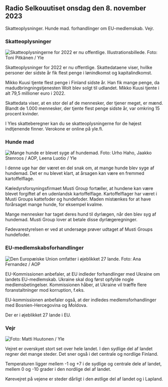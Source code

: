 ## Radio Selkouutiset onsdag den 8. november 2023

Skatteoplysninger. Hunde mad. forhandlinger om EU-medlemskab. Vejr.

### Skatteoplysninger

![Skatteoplysningerne for 2022 er nu offentlige. Illustrationsbillede. Foto: Toni Pitkänen / Yle](https://images.cdn.yle.fi/image/upload/c_crop,h_2628,w_4672,x_747,y_536/ar_1.77777777777777777,c_fill,g_05,w_1_05,w_2r,h_2r.q_auto:eco/f_auto/fl_lossy/v1692260664/39-115812464ddd8da1ad5a)

Skatteoplysninger for 2022 er nu offentlige. Skattedataene viser, hvilke personer der sidste år fik flest penge i lønindkomst og kapitalindkomst.

Mikko Kuusi tjente flest penge i Finland sidste år. Han fik mange penge, da madudbringningstjenesten Wolt blev solgt til udlandet. Mikko Kuusi tjente i alt 79,5 millioner euro i 2022.

Skattedata viser, at en stor del af de mennesker, der tjener meget, er mænd. Blandt de 1.000 mennesker, der tjente flest penge sidste år, var omkring 15 procent kvinder.

I Yles skatteberegner kan du se skatteoplysningerne for de højest indtjenende finner. Verokone er online på yle.fi.

### Hunde mad

![Mange hunde er blevet syge af hundemad. Foto: Urho Haho, Jaakko Stenroos / AOP, Leena Luotio / Yle](https://images.cdn.yle.fi/image/upload/c_crop,h_1080,w_1919,x_0,y_0/ar_1.7777777777777777_faces,cfillh_675,w_1200/dpr_1.0/q_auto:eco/f_auto/fl_lossy/v1699386970/39-11965956548f484ed3bb)

I denne uge har der været en del snak om, at mange hunde blev syge af hundemad. Det er nu blevet klart, at årsagen kan være en fremmed kartoffelflage.

Kæledyrsforsyningsfirmaet Musti Group fortæller, at hundene kan være blevet forgiftet af en udenlandsk kartoffelflage. Kartoffelflager har været i Musti Groups kattefoder og hundefoder. Maden mistænkes for at have forårsaget mange hunde, for eksempel kvalme.

Mange mennesker har taget deres hund til dyrlægen, når den blev syg af hundemad. Musti Group lover at betale disse dyrlægeregninger.

Fødevarestyrelsen er ved at undersøge prøver udtaget af Musti Groups hundefoder.

### EU-medlemskabsforhandlinger

![Den Europæiske Union omfatter i øjeblikket 27 lande. Foto: Ana Fernandez / AOP](https://images.cdn.yle.fi/image/upload/c_crop,h_2394,w_4256,x_0,y_419/ar_1.7777777777777777,c_fill,g_faces,h_675,w_1q_auto:eco/f_auto/fl_lossy/v1632407032/39-857648614c8a7c923f2)

EU-Kommissionen anbefaler, at EU indleder forhandlinger med Ukraine om landets EU-medlemskab. Ukraine skal dog først opfylde nogle medlemsbetingelser. Kommissionen håber, at Ukraine vil træffe flere foranstaltninger mod korruption, f.eks.

EU-kommissionen anbefaler også, at der indledes medlemsforhandlinger med Bosnien-Hercegovina og Moldova.

Der er i øjeblikket 27 lande i EU.

### Vejr

![ Foto: Matti Huutonen / Yle](https://images.cdn.yle.fi/image/upload/c_crop,h_1080,w_1919,x_0,y_0/ar_1.77777777777777777,c_fill,g_faces,h_pr0,h_pr./h_pr.0/q_auto:eco/f_auto/fl_lossy/v1699449326/39-1197700654b89b86284a)

Vejret er overskyet stort set over hele landet. I den sydlige del af landet regner det mange steder. Det sner også i det centrale og nordlige Finland.

Temperaturen ligger mellem -1 og +7 i de sydlige og centrale dele af landet, mellem 0 og -10 grader i den nordlige del af landet.

Kørevejret på vejene er steder dårligt i den østlige del af landet og i Lapland.